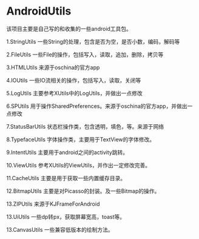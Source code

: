 # AndroidUtils

该项目主要是自己写的和收集的一些android工具包。

1.StringUtils 一些String的处理，包含是否为空，是否小数，编码，解码等

2.FileUtils 一些File的操作，包括写入，读取，追加，删除，拷贝等

3.HTMLUtils 来源于oschina的官方app

4.IOUtils 一些IO流相关的操作，包括写入，读取，关闭等

5.LogUtils 主要参考XUtils中的LogUtils，并做出一点修改

6.SPUtils 用于操作SharedPreferences。来源于oschina的官方app，并做出一点修改

7.StatusBarUtils 状态栏操作类，包含透明，填色，等。来源于网络

8.TypefaceUtils 字体操作类，主要用于TextView的字体修改。

9.IntentUtils 主要用于android之间的activity跳转。

10.ViewUtils 参考XUtils的ViewUtils，并作出一定修改完善。

11.CacheUtils 主要是用于获取一些内置缓存目录。

12.BitmapUtils 主要是对Picasso的封装。及一些Bitmap的操作。

13.ZIPUtils 来源于KJFrameForAndroid

13.UiUtils 一些dp转px，获取屏幕宽高，toast等。

13.CanvasUtils 一些兼容低版本的绘制方法。
